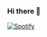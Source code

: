 ### Hi there 👋

[![Spotify](https://spotify-github-readme.vercel.app/api/spotify)](spotify:track:2RLXxWWy0ZU2p9DjZie2q0)

<!--
**Benjax14/Benjax14** is a ✨ _special_ ✨ repository because its `README.md` (this file) appears on your GitHub profile.

Here are some ideas to get you started:

- 🔭 I’m currently working on ...
- 🌱 I’m currently learning ...
- 👯 I’m looking to collaborate on ...
- 🤔 I’m looking for help with ...
- 💬 Ask me about ...
- 📫 How to reach me: ...
- 😄 Pronouns: ...
- ⚡ Fun fact: ...
-->
